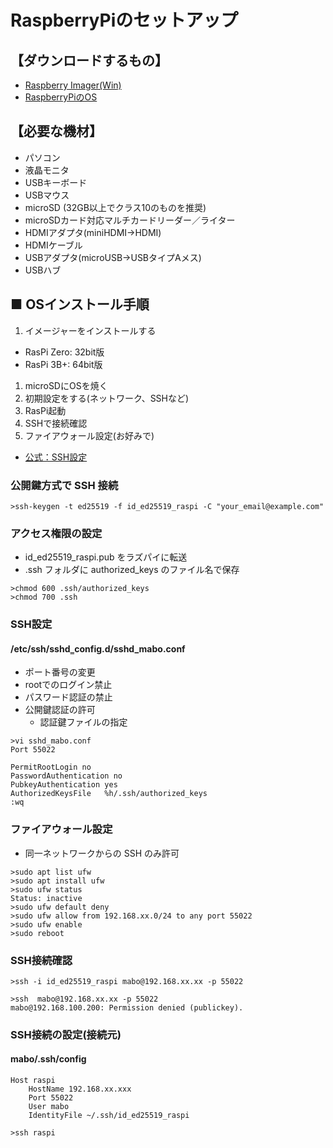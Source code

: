 # RaspberryPiのセットアップ

## 【ダウンロードするもの】

- [Raspberry Imager(Win)](https://downloads.raspberrypi.org/imager/)
- [RaspberryPiのOS](https://www.raspberrypi.com/software/operating-systems/)

## 【必要な機材】

- パソコン
- 液晶モニタ
- USBキーボード
- USBマウス
- microSD (32GB以上でクラス10のものを推奨)
- microSDカード対応マルチカードリーダー／ライター
- HDMIアダプタ(miniHDMI→HDMI)
- HDMIケーブル
- USBアダプタ(microUSB→USBタイプAメス)
- USBハブ

## ■ OSインストール手順

1. イメージャーをインストールする
  - RasPi Zero: 32bit版
  - RasPi 3B+: 64bit版
1. microSDにOSを焼く
  1. 初期設定をする(ネットワーク、SSHなど)
1. RasPi起動
  1. SSHで接続確認
  1. ファイアウォール設定(お好みで)


- [公式：SSH設定](https://www.raspberrypi.com/documentation/computers/remote-access.html#setting-up-an-ssh-server)


### 公開鍵方式で SSH 接続

```sh:
>ssh-keygen -t ed25519 -f id_ed25519_raspi -C "your_email@example.com"
```

### アクセス権限の設定

- id_ed25519_raspi.pub をラズパイに転送
- .ssh フォルダに authorized_keys のファイル名で保存

```sh:
>chmod 600 .ssh/authorized_keys
>chmod 700 .ssh
```

### SSH設定

#### /etc/ssh/sshd‗config.d/sshd_mabo.conf

- ポート番号の変更
- rootでのログイン禁止
- パスワード認証の禁止
- 公開鍵認証の許可
  - 認証鍵ファイルの指定

```sh:
>vi sshd_mabo.conf
Port 55022

PermitRootLogin no
PasswordAuthentication no
PubkeyAuthentication yes
AuthorizedKeysFile   %h/.ssh/authorized_keys
:wq
```

### ファイアウォール設定

- 同一ネットワークからの SSH のみ許可

```sh:
>sudo apt list ufw
>sudo apt install ufw
>sudo ufw status
Status: inactive
>sudo ufw default deny
>sudo ufw allow from 192.168.xx.0/24 to any port 55022
>sudo ufw enable
>sudo reboot
```

### SSH接続確認

```sh:OK
>ssh -i id_ed25519_raspi mabo@192.168.xx.xx -p 55022
```

```sh:NG
>ssh  mabo@192.168.xx.xx -p 55022
mabo@192.168.100.200: Permission denied (publickey).
```

### SSH接続の設定(接続元)

#### mabo/.ssh/config

```sh:
Host raspi
    HostName 192.168.xx.xxx
    Port 55022
    User mabo
    IdentityFile ~/.ssh/id_ed25519_raspi
```

```sh:OK
>ssh raspi
```
